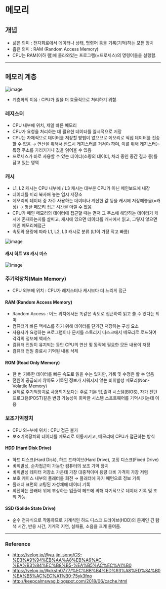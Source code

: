# 메모리

## 개념
- 넓은 의미 : 전자회로에서 데이터나 상태, 명령어 등을 기록(기억)하는 모든 장치
- 좁은 의미 : RAM (Random Access Memory)
- CPU는 RAM(이하 램)에 올라와있는 프로그램(=프로세스)의 명령어들을 실행함.

***

## 메모리 계층
![image](https://user-images.githubusercontent.com/66233687/196096072-26fe390a-6128-490c-8d40-3088fca7fff6.png)

- 계층화의 이유 : CPU가 일을 더 효율적으로 처리하기 위함. 
### 레지스터
- CPU 내부에 위치, 제일 빠른 메모리
- CPU가 요청을 처리하는 데 필요한 데이터를 일시적으로 저장
- CPU는 자체적으로 데이터를 저장할 방법이 없으므로 메모리로 직접 데이터를 전송할 수 없음 → 연산을 위해서 반드시 레지스터를 거쳐야 하며, 이를 위해 레지스터는 특정 주소를 가리키거나 값을 읽어올 수 있음
- 프로세스가 바로 사용할 수 있는 데이터(소량의 데이터, 처리 중인 중간 결과 등)를 담고 있는 영역

### 캐시
- L1, L2 캐시는 CPU 내부에 / L3 캐시는 대부분 CPU가 아닌 메인보드에 내장
- 데이터를 미리 복사해 놓는 임시 저장소
- 메모리의 데이터 중 자주 사용하는 데이터나 계산한 값 등을 캐시에 저장해놓음(=캐싱) → 평균 메모리 접근 시간을 아낄 수 있음
- CPU가 메인 메모리의 데이터에 접근할 때는 먼저 그 주소에 해당하는 데이터가 캐시에 존재하는지를 살피고, 캐시에 있으면 데이터를 캐시에서 읽고, 그렇지 않으면 메인 메모리에접근
- 속도와 용량에 따라 L1, L2, L3 캐시로 분류 (L1이 가장 작고 빠름)

![image](https://user-images.githubusercontent.com/66233687/196105701-70290ffd-6fd6-4cd6-976f-4788940b6be6.png)

#### 캐시 히트 VS 캐시 미스

![image](https://user-images.githubusercontent.com/66233687/196105579-5c461bfc-37dd-4e49-8b0f-ae0ddde0d9d5.png)

### 주기억장치(Main Memory)
- CPU 외부에 위치 : CPU가 레지스터나 캐시보다 더 느리게 접근

#### RAM (Random Access Memory)
- Random Access : 어느 위치에서든 똑같은 속도로 접근하여 읽고 쓸 수 있다는 의미
- 컴퓨터가 빠른 액세스를 하기 위해 데이터를 단기간 저장하는 구성 요소
- 사용자가 요청하는 프로그램이나 문서를 스토리지 디스크에서 메모리로 로드하여 각각의 정보에 액세스
- 컴퓨터 전원이 유지되는 동안 CPU의 연산 및 동작에 필요한 모든 내용이 저장
- 컴퓨터 전원 종료시 기억된 내용 삭제

#### ROM (Read Only Memory)
- 한 번 기록한 데이터를 빠른 속도로 읽을 수는 있지만, 기록 및 수정은 할 수 없음 
- 전원이 공급되지 않아도 기록된 정보가 지워지지 않는 비휘발성 메모리(Non-Volatile Memory)
- 실제로 주기억장치로 사용되기보다는 주로 기본 입,출력 시스템(BIOS), 자가 진단 프로그램(POST)같은 변경 가능성이 희박한 시스템 소프트웨어를 기억시키는데 이용

### 보조기억장치
- CPU 외~부에 위치 : CPU 접근 불가
- 보조기억장치의 데이터를 메모리로 이동시키고, 메모리에 CPU가 접근하는 방식

#### HDD (Hard Disk Drive)
- 하드 디스크(Hard Disk), 하드 드라이브(Hard Drive), 고정 디스크(Fixed Drive)
- 비휘발성, 순차접근이 가능한 컴퓨터의 보조 기억 장치
- 비휘발성 데이터 저장소 가운데 가장 대중적이며 용량 대비 가격이 가장 저렴
- 보호 케이스 내부의 플래터를 회전 → 플래터에 자기 패턴으로 정보 기록
- 플래터 표면의 코팅된 자성체에 데이터 기록
- 회전하는 플래터 위에 부상하는 입출력 헤드에 의해 자기적으로 데이터 기록 및 조회 가능

#### SSD (Solide State Drive)
- 순수 전자식으로 작동하므로 기계식인 하드 디스크 드라이브(HDD)의 문제인 긴 탐색 시간, 반응 시간, 기계적 지연, 실패율, 소음을 크게 줄여줌.

***

### Reference
- https://velog.io/@yu-jin-song/CS-%EB%A9%94%EB%AA%A8%EB%A6%AC-%EA%B3%84%EC%B8%B5-%EA%B5%AC%EC%A1%B0
- https://velog.io/@ckstn0777/%EC%BB%B4%ED%93%A8%ED%84%B0%EA%B5%AC%EC%A1%B0-75yk3fno
- http://keepcalmswag.blogspot.com/2018/06/cache.html
